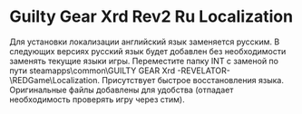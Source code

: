 # Guilty Gear Xrd Rev2 Ru Localization
Для установки локализации английский язык заменяется русским. В следующих версиях русский язык будет добавлен без необходимости заменять текущие языки игры.
Переместите папку INT с заменой по пути steamapps\common\GUILTY GEAR Xrd -REVELATOR-\REDGame\Localization.
Присутствует быстрое восстановления языка. Оригинальные файлы добавлены для удобства (отпадает необходимость проверять игру через стим).
